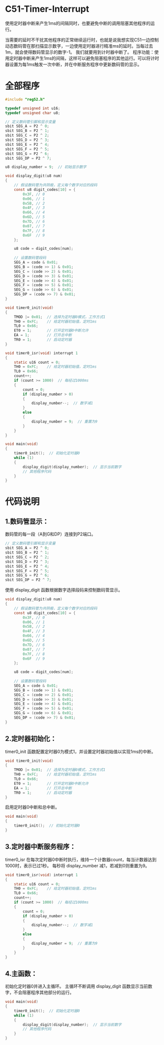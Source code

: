 # C51-Timer-Interrupt
使用定时器中断来产生1ms的间隔同时，也要避免中断的调用阻塞其他程序的运行。

当需要的延时不干扰其他程序的正常继续运行时，也就是说我想实现C51一边控制动态数码管在那扫描显示数字，一边使用定时器进行精准ms的延时。当每过去1m，就会使得数码管显示的数字-1。
我们就要用到计时器中断了。
程序功能：使用定时器中断来产生1ms的间隔，这样可以避免阻塞程序的其他运行。可以将计时器设置为每1ms触发一次中断，并在中断服务程序中更新数码管的显示。

# 全部程序

```c
#include "reg52.h"

typedef unsigned int u16;
typedef unsigned char u8;

// 定义数码管引脚和显示变量
sbit SEG_A = P2 ^ 0;
sbit SEG_B = P2 ^ 1;
sbit SEG_C = P2 ^ 2;
sbit SEG_D = P2 ^ 3;
sbit SEG_E = P2 ^ 4;
sbit SEG_F = P2 ^ 5;
sbit SEG_G = P2 ^ 6;
sbit SEG_DP = P2 ^ 7;

u8 display_number = 9;  // 初始显示数字

void display_digit(u8 num)
{
    // 假设数码管为共阴极，定义每个数字对应的段码
    const u8 digit_codes[10] = {
        0x3F, // 0
        0x06, // 1
        0x5B, // 2
        0x4F, // 3
        0x66, // 4
        0x6D, // 5
        0x7D, // 6
        0x07, // 7
        0x7F, // 8
        0x6F  // 9
    };

    u8 code = digit_codes[num];
    
    // 设置数码管段码
    SEG_A = code & 0x01;
    SEG_B = (code >> 1) & 0x01;
    SEG_C = (code >> 2) & 0x01;
    SEG_D = (code >> 3) & 0x01;
    SEG_E = (code >> 4) & 0x01;
    SEG_F = (code >> 5) & 0x01;
    SEG_G = (code >> 6) & 0x01;
    SEG_DP = (code >> 7) & 0x01;
}

void timer0_init(void)
{
    TMOD |= 0x01;  // 选择为定时器0模式，工作方式1
    TH0 = 0xFC;    // 给定时器初始值，定时1ms
    TL0 = 0x66;
    ET0 = 1;       // 打开定时器0中断允许
    EA = 1;        // 打开总中断
    TR0 = 1;       // 启动定时器
}

void timer0_isr(void) interrupt 1
{
    static u16 count = 0;
    TH0 = 0xFC;    // 给定时器初始值，定时1ms
    TL0 = 0x66;
    count++;
    if (count >= 1000)  // 每经过1000ms
    {
        count = 0;
        if (display_number > 0)
        {
            display_number--;  // 数字减1
        }
        else
        {
            display_number = 9;  // 重置为9
        }
    }
}

void main(void)
{
    timer0_init();  // 初始化定时器0
    while (1)
    {
        display_digit(display_number);  // 显示当前数字
        // 其他程序代码
    }
}
```

# 代码说明

## 1.数码管显示：
数码管的每一段（A到G和DP）连接到P2端口。
```c
// 定义数码管引脚和显示变量
sbit SEG_A = P2 ^ 0;
sbit SEG_B = P2 ^ 1;
sbit SEG_C = P2 ^ 2;
sbit SEG_D = P2 ^ 3;
sbit SEG_E = P2 ^ 4;
sbit SEG_F = P2 ^ 5;
sbit SEG_G = P2 ^ 6;
sbit SEG_DP = P2 ^ 7;
```
使用 display_digit 函数根据数字选择段码来控制数码管显示。
```c
void display_digit(u8 num)
{
    // 假设数码管为共阴极，定义每个数字对应的段码
    const u8 digit_codes[10] = {
        0x3F, // 0
        0x06, // 1
        0x5B, // 2
        0x4F, // 3
        0x66, // 4
        0x6D, // 5
        0x7D, // 6
        0x07, // 7
        0x7F, // 8
        0x6F  // 9
    };

    u8 code = digit_codes[num];
    
    // 设置数码管段码
    SEG_A = code & 0x01;
    SEG_B = (code >> 1) & 0x01;
    SEG_C = (code >> 2) & 0x01;
    SEG_D = (code >> 3) & 0x01;
    SEG_E = (code >> 4) & 0x01;
    SEG_F = (code >> 5) & 0x01;
    SEG_G = (code >> 6) & 0x01;
    SEG_DP = (code >> 7) & 0x01;
}
```

## 2.定时器初始化：
timer0_init 函数配置定时器0为模式1，并设置定时器初始值以实现1ms的中断。
```c
void timer0_init(void)
{
    TMOD |= 0x01;  // 选择为定时器0模式，工作方式1
    TH0 = 0xFC;    // 给定时器初始值，定时1ms
    TL0 = 0x66;
    ET0 = 1;       // 打开定时器0中断允许
    EA = 1;        // 打开总中断
    TR0 = 1;       // 启动定时器
}
```
启用定时器0中断和总中断。
```c
void main(void)
{
    timer0_init();  // 初始化定时器0
}
```

## 3.定时器中断服务程序：
timer0_isr 在每次定时器0中断时执行，维持一个计数器count，每当计数器达到1000时，表示已过1秒。
每秒将 display_number 减1，若减到0则重置为9。
```c
void timer0_isr(void) interrupt 1
{
    static u16 count = 0;
    TH0 = 0xFC;    // 给定时器初始值，定时1ms
    TL0 = 0x66;
    count++;
    if (count >= 1000)  // 每经过1000ms
    {
        count = 0;
        if (display_number > 0)
        {
            display_number--;  // 数字减1
        }
        else
        {
            display_number = 9;  // 重置为9
        }
    }
}
```

## 4.主函数：
初始化定时器0并进入主循环。
主循环不断调用 display_digit 函数显示当前数字，不会阻塞程序其他部分的运行。
```c
void main(void)
{
    timer0_init();  // 初始化定时器0
    while (1)
    {
        display_digit(display_number);  // 显示当前数字
        // 其他程序代码
    }
}
```

